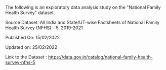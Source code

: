 
The following is an exploratory data analysis study on the "National Family Health Survey" dataset.

Source Dataset: All India and State/UT-wise Factsheets of National Family Health Survey (NFHS) - 5, 2019-2021


Published On: 15/02/2022


Updated on: 25/02/2022


Link to the Dataset : https://data.gov.in/catalog/national-family-health-survey-nfhs-5
